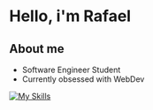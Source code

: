 # Hello, i'm Rafael

## About me
- Software Engineer Student
- Currently obsessed with WebDev

[![My Skills](https://skillicons.dev/icons?i=js,html,css,wasm)](https://skillicons.dev)
